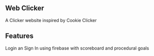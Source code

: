 ## Web Clicker
 A Clicker website inspired by Cookie Clicker

 ## Features
 Login an Sign In using firebase with scoreboard and procedural goals
